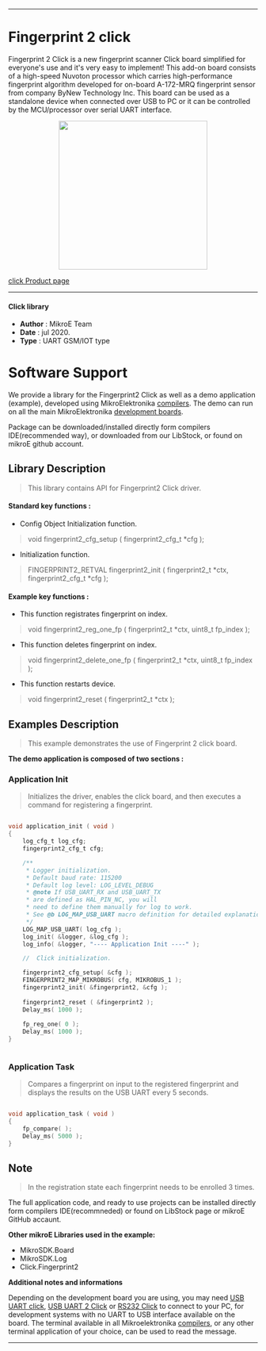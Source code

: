 
---
# Fingerprint 2 click

Fingerprint 2 Click is a new fingerprint scanner Click board simplified for everyone's use and it's very easy to implement! This add-on board consists of a high-speed Nuvoton processor which carries high-performance fingerprint algorithm developed for on-board A-172-MRQ fingerprint sensor from company ByNew Technology Inc. This board can be used as a standalone device when connected over USB to PC or it can be controlled by the MCU/processor over serial UART interface. 

<p align="center">
  <img src="https://download.mikroe.com/images/click_for_ide/fingerprint2_click.png" height=300px>
</p>

[click Product page](https://www.mikroe.com/fingerprint-2-click)

---


#### Click library 

- **Author**        : MikroE Team
- **Date**          : jul 2020.
- **Type**          : UART GSM/IOT type


# Software Support

We provide a library for the Fingerprint2 Click 
as well as a demo application (example), developed using MikroElektronika 
[compilers](https://shop.mikroe.com/compilers). 
The demo can run on all the main MikroElektronika [development boards](https://shop.mikroe.com/development-boards).

Package can be downloaded/installed directly form compilers IDE(recommended way), or downloaded from our LibStock, or found on mikroE github account. 

## Library Description

> This library contains API for Fingerprint2 Click driver.

#### Standard key functions :

- Config Object Initialization function.
> void fingerprint2_cfg_setup ( fingerprint2_cfg_t *cfg ); 
 
- Initialization function.
> FINGERPRINT2_RETVAL fingerprint2_init ( fingerprint2_t *ctx, fingerprint2_cfg_t *cfg );


#### Example key functions :

- This function registrates fingerprint on index.
> void fingerprint2_reg_one_fp ( fingerprint2_t *ctx, uint8_t fp_index );
 
- This function deletes fingerprint on index.
> void fingerprint2_delete_one_fp ( fingerprint2_t *ctx, uint8_t fp_index );

- This function restarts device.
> void fingerprint2_reset ( fingerprint2_t *ctx );


## Examples Description

> This example demonstrates the use of Fingerprint 2 click board.

**The demo application is composed of two sections :**

### Application Init 

> Initializes the driver, enables the click board, and then executes a command for registering a fingerprint.

```c

void application_init ( void )
{
    log_cfg_t log_cfg;
    fingerprint2_cfg_t cfg;

    /** 
     * Logger initialization.
     * Default baud rate: 115200
     * Default log level: LOG_LEVEL_DEBUG
     * @note If USB_UART_RX and USB_UART_TX 
     * are defined as HAL_PIN_NC, you will 
     * need to define them manually for log to work. 
     * See @b LOG_MAP_USB_UART macro definition for detailed explanation.
     */
    LOG_MAP_USB_UART( log_cfg );
    log_init( &logger, &log_cfg );
    log_info( &logger, "---- Application Init ----" );

    //  Click initialization.

    fingerprint2_cfg_setup( &cfg );
    FINGERPRINT2_MAP_MIKROBUS( cfg, MIKROBUS_1 );
    fingerprint2_init( &fingerprint2, &cfg );
    
    fingerprint2_reset ( &fingerprint2 );
    Delay_ms( 1000 );
    
    fp_reg_one( 0 );
    Delay_ms( 1000 );
}
  
```

### Application Task

> Compares a fingerprint on input to the registered fingerprint and displays the results on the USB UART every 5 seconds.

```c

void application_task ( void )
{    
    fp_compare( );
    Delay_ms( 5000 );
} 

```

## Note
> In the registration state each fingerprint needs to be enrolled 3 times.

The full application code, and ready to use projects can be  installed directly form compilers IDE(recommneded) or found on LibStock page or mikroE GitHub accaunt.

**Other mikroE Libraries used in the example:** 

- MikroSDK.Board
- MikroSDK.Log
- Click.Fingerprint2

**Additional notes and informations**

Depending on the development board you are using, you may need 
[USB UART click](https://shop.mikroe.com/usb-uart-click), 
[USB UART 2 Click](https://shop.mikroe.com/usb-uart-2-click) or 
[RS232 Click](https://shop.mikroe.com/rs232-click) to connect to your PC, for 
development systems with no UART to USB interface available on the board. The 
terminal available in all Mikroelektronika 
[compilers](https://shop.mikroe.com/compilers), or any other terminal application 
of your choice, can be used to read the message.



---
